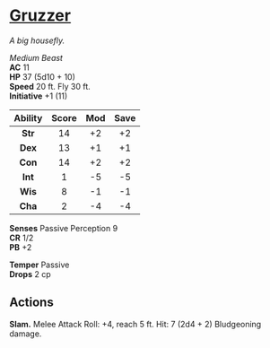 # [Gruzzer](https://hollowknight.wiki/w/Gruzzer)

*A big housefly.*

*Medium Beast*  
**AC** 11  
**HP** 37 (5d10 + 10)  
**Speed** 20 ft. Fly 30 ft.  
**Initiative** +1 (11)  

| Ability | Score | Mod | Save |
|:-------:|:-----:|:---:|:----:|
| **Str** | 14    | +2  | +2   |
| **Dex** | 13    | +1  | +1   |
| **Con** | 14    | +2  | +2   |
| **Int** | 1     | -5  | -5   |
| **Wis** | 8     | -1  | -1   |
| **Cha** | 2     | -4  | -4   |

**Senses** Passive Perception 9  
**CR** 1/2  
**PB** +2  

**Temper** Passive  
**Drops** 2 cp  

## Actions

**Slam.** Melee Attack Roll: +4, reach 5 ft. Hit: 7 (2d4 + 2) Bludgeoning damage.
